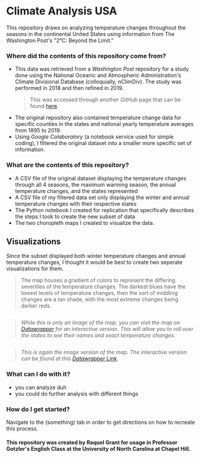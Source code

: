 # Climate Analysis USA

This repository draws on analyzing temperature changes throughout the seasons in the continental United States using information from The Washington Post's "2°C: Beyond the Limit."
 
### Where did the contents of this repository come from?

- This data was retrieved from a *Washington Post* repository for a study done using the National Oceanic and Atmospheric Administration's Climate Divisional Database (colloquially, nClimDiv). The study was performed in 2018 and then refined in 2019.
   > This was accessed through another *GitHub* page that can be found [here](https://github.com/washingtonpost/data-2C-beyond-the-limit-usa).
- The original repository also contained temperature change data for specific counties in the states and national yearly temperature averages from 1895 to 2019.
- Using *Google Colaboratory* (a notebook service used for simple coding), I filtered the original dataset into a smaller more specific set of information. 

### What *are* the contents of this repository?

-  A CSV file of the original dataset displaying the temperature changes through all 4 seasons, the maximum warming season, the annual temperature changes, and the states represented
-  A CSV file of my filtered data set only displaying the winter and annual temperature changes with their respective states
- The Python notebook I created for replication that specifically describes the steps I took to create the new subset of data  
- The two choropleth maps I created to visualize the data.

## Visualizations

Since the subset displayed both winter temperature changes and annual temperature changes, I thought it would be best to create two seperate visualizations for them. 

>The map houses a gradient of colors to represent the differing severities of the temperature changes. The darkest blues have the lowest levels of temperature changes, then the sort of middling changes are a tan shade, with the most extreme changes being darker reds.

<noscript><img src="https://datawrapper.dwcdn.net/EWX4t/full.png" alt="" /></noscript></div>


>*While this is only an image of the map, you can visit the map on [Datawrapper](https://www.datawrapper.de/_/EWX4t/) for an interactive version. This will allow you to roll over the states to see their names and exact temperature changes.*

<noscript><img src="https://datawrapper.dwcdn.net/Of7kp/full.png" alt="" /></noscript></div>

>*This is again the image version of the map. The interactive version can be found at this [Datawrapper Link](https://www.datawrapper.de/_/Of7kp/).*


### What can I do with it?

- you can analyze duh
- you could do further analysis with different things

### How do I get started?

Navigate to the (something) tab in order to get directions on how to recreate this process. 
#### This repository was created by Raquel Grant for usage in Professor Gotzler's English Class at the University of North Carolina at Chapel Hill. 
